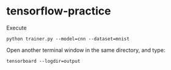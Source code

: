# tensorflow-practice

Execute
```
python trainer.py --model=cnn --dataset=mnist
```

Open another terminal window in the same directory, and type:
```
tensorboard --logdir=output
```
